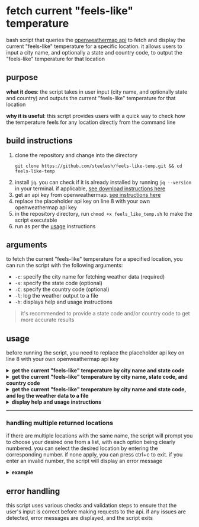 # fetch current "feels-like" temperature
bash script that queries the [openweathermap api](https://openweathermap.org/) to fetch and display the current "feels-like" temperature for a specific location. it allows users to input a city name, and optionally a state and country code, to output the "feels-like" temperature for that location

## purpose
**what it does**: the script takes in user input (city name, and optionally state and country) and outputs the current "feels-like" temperature for that location

**why it is useful**: this script provides users with a quick way to check how the temperature feels for any location directly from the command line

## build instructions
1. clone the repository and change into the directory
    ```
    git clone https://github.com/steelesh/feels-like-temp.git && cd feels-like-temp
    ```
2. install `jq`. you can check if it is already installed by running `jq --version` in your terminal. if applicable, [see download instructions here](https://stedolan.github.io/jq/download/)
3. get an api key from openweathermap. [see instructions here](https://openweathermap.org/appid)
4. replace the placeholder api key on line 8 with your own openweathermap api key
5. in the repository directory, run `chmod +x feels_like_temp.sh` to make the script executable
6. run as per the [usage](#usage) instructions

## arguments
to fetch the current "feels-like" temperature for a specified location, you can run the script with the following arguments:

- `-c`: specify the city name for fetching weather data (required)
- `-s`: specify the state code (optional)
- `-C`: specify the country code (optional)
- `-l`: log the weather output to a file
- `-h`: displays help and usage instructions

> it's recommended to provide a state code and/or country code to get more accurate results

## usage
before running the script, you need to replace the placeholder api key on line 8 with your own openweathermap api key

<details>
<summary><b>get the current "feels-like" temperature by city name and state code</b></summary>
<br />
    
**input**

`./feels_like_temp.sh -c "cincinnati" -s "oh"`

**output**

```bash
location found: Cincinnati, Ohio, US (lat: 39.1014537, lon: -84.5124602)

output: it feels like 70°F in Cincinnati, Ohio, US
```
</details>

<details>
<summary><b>get the current "feels-like" temperature by city name, state code, and country code</b></summary>
<br />
    
**input**

`./feels_like_temp.sh -c "cincinnati" -s "oh" -C "us"`

**output**

```bash
location found: Cincinnati, Ohio, US (lat: 39.1014537, lon: -84.5124602)

output: it feels like 70°F in Cincinnati, Ohio, US
```
</details>

<details>
<summary><b>get the current "feels-like" temperature by city name and state code, and log the weather data to a file</b></summary>
<br />
    
**input**

`./feels_like_temp.sh -c "cincinnati" -s "oh" -l weather.log`

**output**

```bash
location found: Cincinnati, Ohio, US (lat: 39.1014537, lon: -84.5124602)

output: it feels like 58.19°F in Cincinnati, Ohio, US
output written to weather.log
```
</details>

<details>
<summary><b>display help and usage instructions</b></summary>
<br />
    
**input**

`./feels_like_temp.sh -h`

**output**

```bash
usage: ./feels_like_temp.sh [-c city_name] [-s state_code] [-C country_code] [-l log_file] [-h]

options:
    -c   specify the city name (regex: only alphabetic characters and spaces)
    -s   specify the state code (optional, regex: 2 alphabetic characters)
    -C   specify the country code (optional, regex: 2 alphabetic characters, defaults to "us" if state code is provided)
    -l   log the output to a file
    -h   display this help message
```
</details>

<hr>

### handling multiple returned locations
if there are multiple locations with the same name, the script will prompt you to choose your desired one from a list, with each option being clearly numbered. you can select the desired location by entering the corresponding number. if none apply, you can press ctrl+c to exit. if you enter an invalid number, the script will display an error message

<details>
<summary><b>example</b></summary>
<br />
    
**input**

`./feels_like_temp.sh -c "springfield"`

**output**

```bash
multiple locations found for 'springfield':

none of these? press ctrl+c to exit

1. Springfield, Illinois, US (lat: 39.7990175, lon: -89.6439575)
2. Springfield, Massachusetts, US (lat: 42.1018764, lon: -72.5886727)
3. Springfield, Missouri, US (lat: 37.1968298, lon: -93.2946576)
4. Springfield, Ohio, US (lat: 39.9234046, lon: -83.810138)
5. Springfield, Oregon, US (lat: 44.0462362, lon: -123.0220289)

enter the number corresponding to the correct location: {chosen_number}

you selected location {chosen_number}: {location_info}

output: it feels like {location_temperature}°F in {location_info}
```
</details>


## error handling
this script uses various checks and validation steps to ensure that the user's input is correct before making requests to the api. if any issues are detected, error messages are displayed, and the script exits